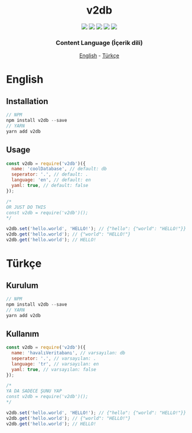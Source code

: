 <div align="center">
  <h1>v2db</h1>
  <img src="https://img.shields.io/github/stars/v30xy/v2db?style=flat-square" />
  <img src="https://img.shields.io/github/commit-activity/m/v30xy/v2db?style=flat-square" />
  <img src="https://img.shields.io/npm/v/v2db?style=flat-square" />
  <img src="https://img.shields.io/npm/dt/v2db?style=flat-square" />
  <img src="https://img.shields.io/github/license/v30xy/v2db?style=flat-square" />
  <br />
  <h3>Content Language (İçerik dili)</h3>
  <p><a href="#english">English</a> - <a href="#turkish">Türkçe</a></p>
</div>

<div id="english">
  <h1>English</h1>
  <h2>Installation</h2>

```js
// NPM
npm install v2db --save
// YARN
yarn add v2db
```

  <h2>Usage</h2>

```js
const v2db = require('v2db')({
  name: 'coolDatabase', // default: db
  seperator: '.', // default: .
  language: 'en', // default: en
  yaml: true, // default: false
});

/*
OR JUST DO THIS
const v2db = require('v2db')();
*/

v2db.set('hello.world', 'HELLO!'); // {"hello": {"world": "HELLO!"}}
v2db.get('hello.world'); // {"world": "HELLO!"}
v2db.get('hello.world'); // HELLO!
```

</div>

<div id="turkish">
  <h1>Türkçe</h1>

  <h2>Kurulum</h2>

```js
// NPM
npm install v2db --save
// YARN
yarn add v2db
```

  <h2>Kullanım</h2>

```js
const v2db = require('v2db')({
  name: 'havalıVeritabanı', // varsayılan: db
  seperator: '.', // varsayılan: .
  language: 'tr', // varsayılan: en
  yaml: true, // varsayılan: false
});

/*
YA DA SADECE ŞUNU YAP
const v2db = require('v2db')();
*/

v2db.set('hello.world', 'HELLO!'); // {"hello": {"world": "HELLO!"}}
v2db.get('hello.world'); // {"world": "HELLO!"}
v2db.get('hello.world'); // HELLO!
```

</div>

